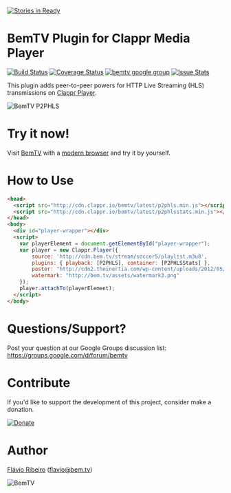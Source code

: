 [![Stories in Ready](https://badge.waffle.io/bemtv/clappr-p2phls-plugin.png?label=ready&title=Ready)](https://waffle.io/bemtv/clappr-p2phls-plugin)
# BemTV Plugin for Clappr Media Player

[![Build Status](https://travis-ci.org/bemtv/clappr-p2phls-plugin.svg?branch=master)](https://travis-ci.org/bemtv/clappr-p2phls-plugin)
[![Coverage Status](https://img.shields.io/coveralls/bemtv/clappr-p2phls-plugin.svg)](https://coveralls.io/r/bemtv/clappr-p2phls-plugin)
[![bemtv google group](http://img.shields.io/badge/discuss-bemtv-blue.svg)](https://groups.google.com/forum/#!forum/bemtv)
[![Issue Stats](http://issuestats.com/github/bemtv/clappr-p2phls-plugin/badge/issue)](http://issuestats.com/github/bemtv/clappr-p2phls-plugin)

This plugin adds peer-to-peer powers for HTTP Live Streaming (HLS) transmissions on [Clappr Player](http://github.com/globocom/clappr).

![BemTV P2PHLS](https://cloud.githubusercontent.com/assets/244265/4802042/33f02800-5e3d-11e4-8a82-50bd3af76526.png)

# Try it now!

Visit [BemTV](http://bem.tv) with a [modern browser](http://caniuse.com/#search=webrtc) and try it by yourself. 

# How to Use

```html
<head>
  <script src="http://cdn.clappr.io/bemtv/latest/p2phls.min.js"></script>
  <script src="http://cdn.clappr.io/bemtv/latest/p2phlsstats.min.js"></script>
</head>
<body>
  <div id="player-wrapper"></div>
  <script>
    var playerElement = document.getElementById("player-wrapper");
    var player = new Clappr.Player({
        source: 'http://cdn.bem.tv/stream/soccer5/playlist.m3u8',
        plugins: { playback: [P2PHLS], container: [P2PHLSStats] },
        poster: "http://cdn2.theinertia.com/wp-content/uploads/2012/05/Medina-Final.jpg",
        watermark: "http://bem.tv/assets/watermark3.png"
    });      
    player.attachTo(playerElement);
  </script>
</body>
```

# Questions/Support?

Post your question at our Google Groups discussion list: https://groups.google.com/d/forum/bemtv

# Contribute

If you'd like to support the development of this project, consider make a donation.

[![Donate](https://www.paypalobjects.com/en_US/i/btn/btn_donate_LG.gif)](https://www.paypal.com/cgi-bin/webscr?cmd=_donations&business=BWQTD9JLRTNF6&lc=US&item_name=BemTV%20CDN%2fP2P%20Architecture%20for%20HLS%20Broadcasts&item_number=bemtv&currency_code=USD&bn=PP%2dDonationsBF%3abtn_donate_LG%2egif%3aNonHosted)


# Author

[Flávio Ribeiro](https://www.linkedin.com/in/flavioribeiro) (flavio@bem.tv)

![BemTV](http://bem.tv/static/bemtv_small_logo.png)

